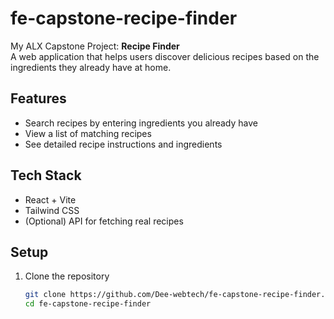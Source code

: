 # fe-capstone-recipe-finder

My ALX Capstone Project: **Recipe Finder**  
A web application that helps users discover delicious recipes based on the ingredients they already have at home.

## Features
- Search recipes by entering ingredients you already have
- View a list of matching recipes
- See detailed recipe instructions and ingredients

## Tech Stack
- React + Vite
- Tailwind CSS
- (Optional) API for fetching real recipes

## Setup
1. Clone the repository  
   ```bash
   git clone https://github.com/Dee-webtech/fe-capstone-recipe-finder.git
   cd fe-capstone-recipe-finder

